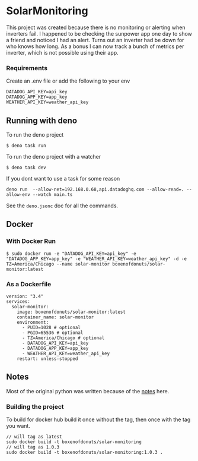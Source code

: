# SolarMonitoring

This project was created because there is no monitoring or alerting when
inverters fail. I happened to be checking the sunpower app one day to show a
friend and noticed I had an alert. Turns out an inverter had be down for who
knows how long. As a bonus I can now track a bunch of metrics per inverter,
which is not possible using their app.

### Requirements

Create an .env file or add the following to your env

```
DATADOG_API_KEY=api_key
DATADOG_APP_KEY=app_key
WEATHER_API_KEY=weather_api_key
```

## Running with deno

To run the deno project

`$ deno task run`

To run the deno project with a watcher

`$ deno task dev`

If you dont want to use a task for some reason

`deno run  --allow-net=192.168.0.68,api.datadoghq.com --allow-read=. --allow-env --watch main.ts`

See the `deno.jsonc` doc for all the commands.

## Docker

### With Docker Run

`$ sudo docker run -e "DATADOG_API_KEY=api_key" -e "DATADOG_APP_KEY=app_key" -e "WEATHER_API_KEY=weather_api_key" -d -e TZ=America/Chicago --name solar-monitor boxenofdonuts/solar-monitor:latest`

### As a Dockerfile

```
version: "3.4"
services:
  solar-monitor:
    image: boxenofdonuts/solar-monitor:latest
    container_name: solar-monitor
    environment:
      - PUID=1028 # optional
      - PGID=65536 # optional
      - TZ=America/Chicago # optional
      - DATADOG_API_KEY=api_key
      - DATADOG_APP_KEY=app_key
      - WEATHER_API_KEY=weather_api_key
    restart: unless-stopped
```

## Notes

Most of the original python was written because of the
[notes]([https://github.com/ginoledesma/sunpower-pvs-exporter/blob/master/sunpower_pvs_notes.md)
here.


### Building the project
To build for docker hub build it once without the tag, then once with the tag you want.


```
// will tag as latest
sudo docker build -t boxenofdonuts/solar-monitoring
// will tag as 1.0.3
sudo docker build -t boxenofdonuts/solar-monitoring:1.0.3 .
```